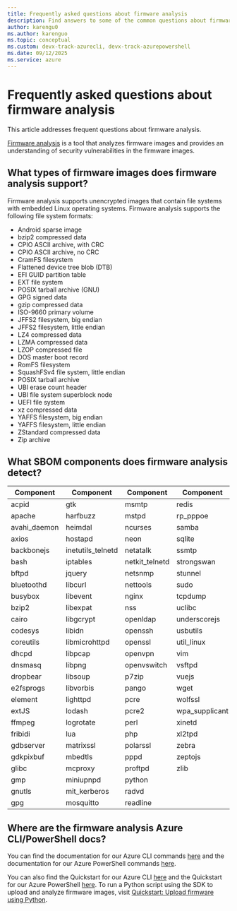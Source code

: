 ```yaml
---
title: Frequently asked questions about firmware analysis
description: Find answers to some of the common questions about firmware analysis. This article includes the file systems that are supported by firmware analysis, and links to the Azure CLI and Azure PowerShell commands.
author: karengu0
ms.author: karenguo
ms.topic: conceptual
ms.custom: devx-track-azurecli, devx-track-azurepowershell
ms.date: 09/12/2025
ms.service: azure
---
```


# Frequently asked questions about firmware analysis 
This article addresses frequent questions about firmware analysis.

[Firmware analysis](./overview-firmware-analysis.md) is a tool that analyzes firmware images and provides an understanding of security vulnerabilities in the firmware images.

## What types of firmware images does firmware analysis support?
Firmware analysis supports unencrypted images that contain file systems with embedded Linux operating systems. Firmware analysis supports the following file system formats:

* Android sparse image
* bzip2 compressed data
* CPIO ASCII archive, with CRC
* CPIO ASCII archive, no CRC
* CramFS filesystem
* Flattened device tree blob (DTB)
* EFI GUID partition table
* EXT file system
* POSIX tarball archive (GNU)
* GPG signed data
* gzip compressed data
* ISO-9660 primary volume
* JFFS2 filesystem, big endian
* JFFS2 filesystem, little endian
* LZ4 compressed data
* LZMA compressed data
* LZOP compressed file
* DOS master boot record
* RomFS filesystem
* SquashFSv4 file system, little endian
* POSIX tarball archive
* UBI erase count header
* UBI file system superblock node
* UEFI file system
* xz compressed data
* YAFFS filesystem, big endian
* YAFFS filesystem, little endian
* ZStandard compressed data
* Zip archive

## What SBOM components does firmware analysis detect?

**Component** | **Component** | **Component** | **Component**
---|---|---|---
acpid       |   gtk         |   msmtp       |   redis       
apache      |   harfbuzz    |   mstpd       |   rp_pppoe    
avahi_daemon|   heimdal     |   ncurses     |   samba
axios		|	hostapd		|	neon		|	sqlite
backbonejs	|	inetutils_telnetd|	netatalk	|	ssmtp
bash		|	iptables	|	netkit_telnetd	|	strongswan
bftpd		|	jquery		|	netsnmp	    |		stunnel
bluetoothd	|	libcurl		|	nettools	|	sudo
busybox		|	libevent	|	nginx		|	tcpdump
bzip2		|	libexpat	|	nss		    |	uclibc
cairo		|	libgcrypt	|	openldap	|	underscorejs
codesys		|	libidn		|	openssh		|	usbutils
coreutils	|	libmicrohttpd	|	openssl	|		util_linux
dhcpd		|	libpcap		|	openvpn		|	vim
dnsmasq		|	libpng		|	openvswitch	|	vsftpd
dropbear	|	libsoup		|	p7zip		|	vuejs
e2fsprogs	|	libvorbis	|	pango		|	wget
element		|	lighttpd	|	pcre		|	wolfssl
extJS		|	lodash		|	pcre2		|	wpa_supplicant
ffmpeg		|	logrotate	|	perl		|	xinetd
fribidi		|	lua			|    php		|	      xl2tpd
gdbserver	|	matrixssl	|	polarssl	|	zebra
gdkpixbuf	|	mbedtls		|	pppd		|	zeptojs
glibc		|	mcproxy		|	proftpd		|	zlib
gmp			|   miniupnpd	|   python      |
gnutls		|	mit_kerberos|	radvd
gpg			|   mosquitto	|   readline



## Where are the firmware analysis Azure CLI/PowerShell docs?
You can find the documentation for our Azure CLI commands [here](/cli/azure/firmwareanalysis/firmware) and the documentation for our Azure PowerShell commands [here](/powershell/module/az.firmwareanalysis/?#firmwareanalysis).
 
You can also find the Quickstart for our Azure CLI [here](./quickstart-upload-firmware-using-azure-command-line-interface.md) and the Quickstart for our Azure PowerShell [here](./quickstart-upload-firmware-using-powershell.md). To run a Python script using the SDK to upload and analyze firmware images, visit [Quickstart: Upload firmware using Python](./quickstart-upload-firmware-using-python.md).
